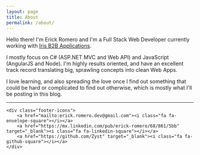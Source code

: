 ```yaml
---
layout: page
title: About
permalink: /about/
---
```


Hello there! I'm Erick Romero and I'm a Full Stack Web Developer currently working with <a href="http://iris-apps.mx/" target="_blank">Iris B2B Applications</a>. 

I mostly focus on C# (ASP.NET MVC and Web API) and JavaScript (AngularJS and Node). I'm highly results oriented, and have an excellent track record translating big, sprawling concepts into clean Web Apps. 

I love learning, and also spreading the love once I find out something that could be hard or complicated to find out otherwise, which is mostly what I'll be posting in this blog.

<footer>
    <hr />
    
    <div class="footer-icons">
        <a href="mailto:erick.romero.dev@gmail.com"><i class="fa fa-envelope-square"></i></a>
        <a href="https://mx.linkedin.com/pub/erick-romero/68/861/5bb" target="_blank"><i class="fa fa-linkedin-square"></i></a>
        <a href="https://github.com/Zyst" target="_blank"><i class="fa fa-github-square"></i></a>
    </div>
</footer>
